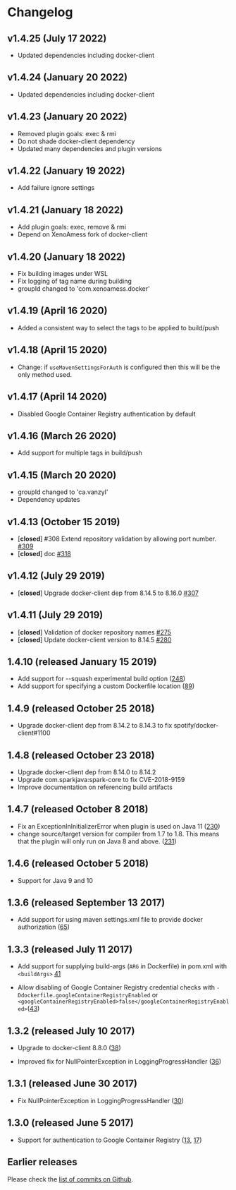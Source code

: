 # Changelog

## v1.4.25 (July 17 2022)
- Updated dependencies including docker-client

## v1.4.24 (January 20 2022)
- Updated dependencies including docker-client

## v1.4.23 (January 20 2022)
- Removed plugin goals: exec & rmi
- Do not shade docker-client dependency
- Updated many dependencies and plugin versions

## v1.4.22 (January 19 2022)
- Add failure ignore settings

## v1.4.21 (January 18 2022)
- Add plugin goals: exec, remove & rmi
- Depend on XenoAmess fork of docker-client

## v1.4.20 (January 18 2022)
- Fix building images under WSL
- Fix logging of tag name during building
- groupId changed to 'com.xenoamess.docker'

## v1.4.19 (April 16 2020)
- Added a consistent way to select the tags to be applied to build/push

## v1.4.18 (April 15 2020)
- Change: if `useMavenSettingsForAuth` is configured then this will be the only method used.

## v1.4.17 (April 14 2020)
- Disabled Google Container Registry authentication by default 

## v1.4.16 (March 26 2020)
- Add support for multiple tags in build/push

## v1.4.15 (March 20 2020)
- groupId changed to 'ca.vanzyl'
- Dependency updates

## v1.4.13 (October 15 2019)
- [**closed**] #308 Extend repository validation by allowing port number. [#309](https://github.com/spotify/dockerfile-maven/pull/309)
- [**closed**] doc [#318](https://github.com/spotify/dockerfile-maven/pull/318)

## v1.4.12 (July 29 2019)
- [**closed**] Upgrade docker-client dep from 8.14.5 to 8.16.0 [#307](https://github.com/spotify/dockerfile-maven/pull/307)

## v1.4.11 (July 29 2019)
- [**closed**] Validation of docker repository names [#275](https://github.com/spotify/dockerfile-maven/pull/275)
- [**closed**] Update docker-client version to 8.14.5 [#280](https://github.com/spotify/dockerfile-maven/pull/280)

## 1.4.10 (released January 15 2019)
- Add support for --squash experimental build option ([248][])
- Add support for specifying a custom Dockerfile location ([89][])

[248]: https://github.com/spotify/dockerfile-maven/pull/248
[89]: https://github.com/spotify/dockerfile-maven/pull/89

## 1.4.9 (released October 25 2018)
- Upgrade docker-client dep from 8.14.2 to 8.14.3 to fix spotify/docker-client#1100

## 1.4.8 (released October 23 2018)
- Upgrade docker-client dep from 8.14.0 to 8.14.2
- Upgrade com.sparkjava:spark-core to fix CVE-2018-9159
- Improve documentation on referencing build artifacts

## 1.4.7 (released October 8 2018)
- Fix an ExceptionInInitializerError when plugin is used on Java 11 ([230][])
- change source/target version for compiler from 1.7 to 1.8. This means that
  the plugin will only run on Java 8 and above. ([231])

[230]: https://github.com/spotify/dockerfile-maven/pull/230
[231]: https://github.com/spotify/dockerfile-maven/pull/231

## 1.4.6 (released October 5 2018)

- Support for Java 9 and 10

## 1.3.6 (released September 13 2017)

- Add support for using maven settings.xml file to provide docker authorization ([65][])

[65]: https://github.com/spotify/dockerfile-maven/pull/65

## 1.3.3 (released July 11 2017)

- Add support for supplying build-args (`ARG` in Dockerfile) in pom.xml with
  `<buildArgs>` [41][]

- Allow disabling of Google Container Registry credential checks with
  `-Ddockerfile.googleContainerRegistryEnabled` or
  `<googleContainerRegistryEnabled>false</googleContainerRegistryEnabled>`([43][])


[41]: https://github.com/spotify/dockerfile-maven/pull/41
[43]: https://github.com/spotify/dockerfile-maven/pull/43


## 1.3.2 (released July 10 2017)

- Upgrade to docker-client 8.8.0 ([38][])

- Improved fix for NullPointerException in LoggingProgressHandler ([36][])

[36]: https://github.com/spotify/dockerfile-maven/pull/36
[38]: https://github.com/spotify/dockerfile-maven/pull/38


## 1.3.1 (released June 30 2017)

- Fix NullPointerException in LoggingProgressHandler ([30][])

[30]: https://github.com/spotify/dockerfile-maven/pull/30


## 1.3.0 (released June 5 2017)

- Support for authentication to Google Container Registry ([13][], [17][])

[13]: https://github.com/spotify/dockerfile-maven/pull/13
[17]: https://github.com/spotify/dockerfile-maven/pull/17

## Earlier releases

Please check the [list of commits on Github][commits].

[commits]: https://github.com/spotify/dockerfile-maven/commits/master
